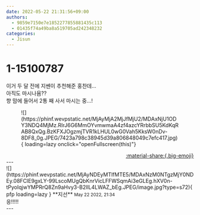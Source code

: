 ```yaml
---
date: 2022-05-22 21:31:56+09:00
authors:
  - 9859e7150e7e1852277855881435c113
  - 01435f74a49ba8a519705ad242348232
categories:
  - Jisun
---
```


# 1-15100787

<div class="post-container" markdown="1">
<div class="content-container md-sidebar__scrollwrap" markdown="1">

이거 두 달 전에 지쎈이 추천해준 홍찬데...<br>아직도 마시나욤??<br>향 맘에 들어서 2통 째 사서 마시는 중...!
<figure markdown="1">
![](https://phinf.wevpstatic.net/MjAyMjA2MjJfMjU2/MDAxNjU1ODY3NDQ4MjMz.RIrJ6G6MmOYvmwmaA4zf4azcYRrbbSU5KdKqRAB8QxQg.BzKFXJOgzmjTVR1kLHUL0wG0Vah5KksW0nDv-8DF8_0g.JPEG/7423a798c38945d39a806848049c7efc417.jpg){ loading=lazy onclick="openFullscreen(this)"}
</figure>


</div>
</div>

<div style="text-align: right;" markdown="1">
<a href="https://weverse.io/fromis9/fanpost/1-15100787" style="text-align: right;">:material-share:{.big-emoji}</a>
</div>
---

<div class="comments-container md-sidebar__scrollwrap" markdown="1">
<div class="comment" markdown="1">
<div class='id-container' markdown="1">
![](https://phinf.wevpstatic.net/MjAyNDEyMTlfMTE5/MDAxNzM0NTgzMjY0NDEy.08FClE9gxLY-99LscoMUgQbKnrVicLFFWSqmAi3eGLEg.hXV0n-tPyoIqjwYMPRrQ8Zn9aHvy3-B2llL4LWAZ_bEg.JPEG/image.jpg?type=s72){ pfp loading=lazy }
**<span class="artist">지선</span>** <small>May 22 2022, 21:34</small><br>
</div>
<div class='comment-body' markdown="1">
응!!!!!
</div>
</div>
</div>
---
